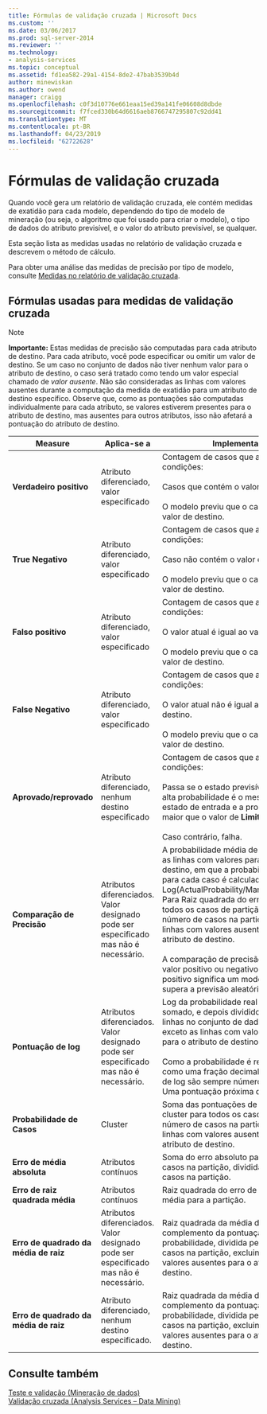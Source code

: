 ```yaml
---
title: Fórmulas de validação cruzada | Microsoft Docs
ms.custom: ''
ms.date: 03/06/2017
ms.prod: sql-server-2014
ms.reviewer: ''
ms.technology:
- analysis-services
ms.topic: conceptual
ms.assetid: fd1ea582-29a1-4154-8de2-47bab3539b4d
author: minewiskan
ms.author: owend
manager: craigg
ms.openlocfilehash: c0f3d10776e661eaa15ed39a141fe06608d8dbde
ms.sourcegitcommit: f7fced330b64d6616aeb8766747295807c92dd41
ms.translationtype: MT
ms.contentlocale: pt-BR
ms.lasthandoff: 04/23/2019
ms.locfileid: "62722628"
---
```

# <a name="cross-validation-formulas"></a>Fórmulas de validação cruzada
  Quando você gera um relatório de validação cruzada, ele contém medidas de exatidão para cada modelo, dependendo do tipo de modelo de mineração (ou seja, o algoritmo que foi usado para criar o modelo), o tipo de dados do atributo previsível, e o valor do atributo previsível, se qualquer.  
  
 Esta seção lista as medidas usadas no relatório de validação cruzada e descrevem o método de cálculo.  
  
 Para obter uma análise das medidas de precisão por tipo de modelo, consulte [Medidas no relatório de validação cruzada](measures-in-the-cross-validation-report.md).  
  
## <a name="formulas-used-for-cross-validation-measures"></a>Fórmulas usadas para medidas de validação cruzada  
  
> [!NOTE]  
>  **Importante:** Estas medidas de precisão são computadas para cada atributo de destino. Para cada atributo, você pode especificar ou omitir um valor de destino. Se um caso no conjunto de dados não tiver nenhum valor para o atributo de destino, o caso será tratado como tendo um valor especial chamado de *valor ausente*. Não são consideradas as linhas com valores ausentes durante a computação da medida de exatidão para um atributo de destino específico. Observe que, como as pontuações são computadas individualmente para cada atributo, se valores estiverem presentes para o atributo de destino, mas ausentes para outros atributos, isso não afetará a pontuação do atributo de destino.  
  
|Measure|Aplica-se a|Implementação|  
|-------------|----------------|--------------------|  
|**Verdadeiro positivo**|Atributo diferenciado, valor especificado|Contagem de casos que atendem estas condições:<br /><br /> Casos que contém o valor de destino.<br /><br /> O modelo previu que o caso contém o valor de destino.|  
|**True Negativo**|Atributo diferenciado, valor especificado|Contagem de casos que atendem estas condições:<br /><br /> Caso não contém o valor de destino.<br /><br /> O modelo previu que o caso não contém o valor de destino.|  
|**Falso positivo**|Atributo diferenciado, valor especificado|Contagem de casos que atendem estas condições:<br /><br /> O valor atual é igual ao valor de destino.<br /><br /> O modelo previu que o caso contém o valor de destino.|  
|**False Negativo**|Atributo diferenciado, valor especificado|Contagem de casos que atendem estas condições:<br /><br /> O valor atual não é igual ao valor de destino.<br /><br /> O modelo previu que o caso não contém o valor de destino.|  
|**Aprovado/reprovado**|Atributo diferenciado, nenhum destino especificado|Contagem de casos que atendem estas condições:<br /><br /> Passa se o estado previsível com a mais alta probabilidade é o mesmo que o estado de entrada e a probabilidade é maior que o valor de **Limite de Estado**.<br /><br /> Caso contrário, falha.|  
|**Comparação de Precisão**|Atributos diferenciados. Valor designado pode ser especificado mas não é necessário.|A probabilidade média de log para todas as linhas com valores para o atributo de destino, em que a probabilidade de log para cada caso é calculada como Log(ActualProbability/MarginalProbability). Para Raiz quadrada do erro médio para todos os casos de partição, dividida pelo número de casos na partição, excluindo as linhas com valores ausentes para o atributo de destino.<br /><br /> A comparação de precisão pode ser um valor positivo ou negativo. Um valor positivo significa um modelo efetivo que supera a previsão aleatória.|  
|**Pontuação de log**|Atributos diferenciados. Valor designado pode ser especificado mas não é necessário.|Log da probabilidade real para cada caso, somado, e depois dividido pelo número de linhas no conjunto de dados de entrada, exceto as linhas com valores ausentes para o atributo de destino.<br /><br /> Como a probabilidade é representada como uma fração decimal, as pontuações de log são sempre números negativos. Uma pontuação próxima de 0 é melhor.|  
|**Probabilidade de Casos**|Cluster|Soma das pontuações de probabilidade de cluster para todos os casos, dividida pelo número de casos na partição, excluindo as linhas com valores ausentes para o atributo de destino.|  
|**Erro de média absoluta**|Atributos contínuos|Soma do erro absoluto para todos os casos na partição, dividida pelo número de casos na partição.|  
|**Erro de raiz quadrada média**|Atributos contínuos|Raiz quadrada do erro de quadrado da média para a partição.|  
|**Erro de quadrado da média de raiz**|Atributos diferenciados. Valor designado pode ser especificado mas não é necessário.|Raiz quadrada da média dos quadrados de complemento da pontuação de probabilidade, dividida pelo número de casos na partição, excluindo as linhas com valores ausentes para o atributo de destino.|  
|**Erro de quadrado da média de raiz**|Atributo diferenciado, nenhum destino especificado.|Raiz quadrada da média dos quadrados de complemento da pontuação de probabilidade, dividida pelo número de casos na partição, excluindo os casos com valores ausentes para o atributo de destino.|  
  
## <a name="see-also"></a>Consulte também  
 [Teste e validação &#40;Mineração de dados&#41;](testing-and-validation-data-mining.md)   
 [Validação cruzada &#40;Analysis Services – Data Mining&#41;](cross-validation-analysis-services-data-mining.md)  
  
  
